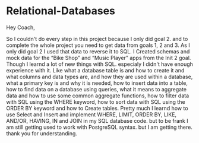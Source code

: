 # Relational-Databases

Hey Coach,

So I couldn't do every step in this project because I only did goal 2. and to complete the whole project you need to get data from goals 1, 2 and 3. As I only did goal 2 I used that data to reverse it to SQL. I Created schemas and mock data for the “Bike Shop” and “Music Player” apps from the Init 2 goal.  Though I learnd a lot of new things with SQL. especialy I didn't have enough experience with it. Like what a database table is and how to create it and what columns and data types are, and how they are used within a database, what a primary key is and why it is needed, how to insert data into a table, how to find data on a database using queries, what it means to aggregate data and how to use some common aggregate functions, how to filter data with SQL using the WHERE keyword, how to sort data with SQL using the ORDER BY keyword and how to Create tables. Pretty much I learnd how to use Select and Insert and implement WHERE, LIMIT, ORDER BY, LIKE, AND/OR, HAVING, IN and JOIN in my SQL database code. but to be frank I am still getting used to work with PostgreSQL syntax. but I am getting there.  thank you for understanding.
 
